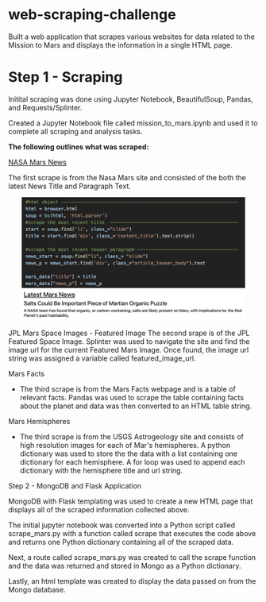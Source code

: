 <h1> web-scraping-challenge </h1>
Built a web application that scrapes various websites for data related to the Mission to Mars and displays the information in a single HTML page.

<h1>Step 1 - Scraping</h1>

Initital scraping was done using Jupyter Notebook, BeautifulSoup, Pandas, and Requests/Splinter.

Created a Jupyter Notebook file called mission_to_mars.ipynb and used it to complete all scraping and analysis tasks. 

<strong>The following outlines what was scraped:</strong>

<p style="text-decoration:underline"> NASA Mars News</p>
The first scrape is from the Nasa Mars site and consisted of the both the latest News Title and Paragraph Text.
<p float="left" align="center">
  <img src="images/news_article.png" width=450" />
  <img src="images/news.png" width="450" /> 
</p>


JPL Mars Space Images - Featured Image
The second srape is of the JPL Featured Space Image.  Splinter was used to navigate the site and find the image url for the current Featured Mars Image.  Once found, the image url string was assigned a variable called featured_image_url.
                                       

Mars Facts
- The third scrape is from the Mars Facts webpage and is a table of relevant facts.  Pandas was used to scrape the table containing facts about the planet and data was then converted to an HTML table string.

Mars Hemispheres
- The third scrape is from the USGS Astrogeology site and consists of high resolution images for each of Mar's hemispheres.  A python dictionary was used to store the the data with a list containing one dictionary for each hemisphere.  A for loop was used to append each dictionary with the hemisphere title and url string.


Step 2 - MongoDB and Flask Application

MongoDB with Flask templating was used to create a new HTML page that displays all of the scraped information collected above.

The initial jupyter notebook was converted into a Python script called scrape_mars.py with a function called scrape that executes the code above and returns one Python dictionary containing all of the scraped data.

Next, a route called scrape_mars.py was created to call the scrape function and the data was returned and stored in Mongo as a Python dictionary.

Lastly, an html template was created to display the data passed on from the Mongo database.  



